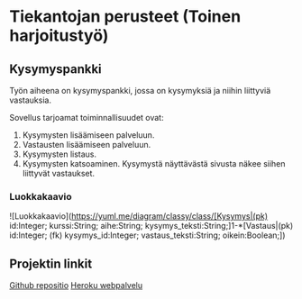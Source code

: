 # Tiekantojan perusteet (Toinen harjoitustyö)

## Kysymyspankki

Työn aiheena on kysymyspankki, jossa on kysymyksiä ja niihin liittyviä vastauksia.





Sovellus tarjoamat toiminnallisuudet ovat:
1. Kysymysten lisäämiseen palveluun.
2. Vastausten lisäämiseen palveluun.
3. Kysymysten listaus.
4. Kysymysten katsoaminen. Kysymystä näyttävästä sivusta näkee siihen liittyvät vastaukset.

### Luokkakaavio
![Luokkakaavio](https://yuml.me/diagram/classy/class/[Kysymys|(pk) id:Integer; kurssi:String; aihe:String; kysymys_teksti:String;]1-*[Vastaus|(pk) id:Integer; (fk) kysymys_id:Integer; vastaus_teksti:String; oikein:Boolean;])

## Projektin linkit
[Github repositio](https://github.com/Jasminmo/tikape-runko)
[Heroku webpalvelu](http://limitless-chamber-82225.herokuapp.com)
